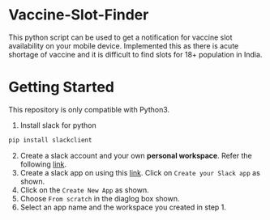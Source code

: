 Vaccine-Slot-Finder
===================================

This python script can be used to get a notification for vaccine slot availability on your mobile device. Implemented this as there is acute shortage of vaccine and it is difficult to find slots for 18+ population in India.

# Getting Started

This repository is only compatible with Python3.

1. Install slack for python
```sh
pip install slackclient
```
2. Create a slack account and your own **personal workspace**. Refer the following [link][1].
3. Create a slack app on using this [link][2]. Click on `Create your Slack app` as shown.
4. Click on the `Create New App` as shown.
5. Choose `From scratch` in the diaglog box shown.
6. Select an app name and the workspace you created in step 1.






[1]: https://slack.com/intl/en-in/get-started#/createnew
[2]: https://api.slack.com/bot-users#getting-started
[3]: https://www.ffmpeg.org/download.html 